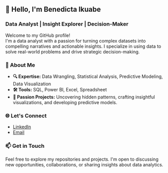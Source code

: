 ## 👋 Hello, I'm Benedicta Ikuabe

### Data Analyst | Insight Explorer | Decision-Maker

Welcome to my GitHub profile! <br>
I'm a data analyst with a passion for turning complex datasets into compelling narratives and actionable insights. I specialize in using data to solve real-world problems and drive strategic decision-making.

### 🌟 About Me
- **🔍 Expertise:** Data Wrangling, Statistical Analysis, Predictive Modeling, Data Visualization
- **🛠️ Tools:** SQL, Power BI, Excel, Spreadsheet
- **🚀 Passion Projects:** Uncovering hidden patterns, crafting insightful visualizations, and developing predictive models.

### 🌐 Let's Connect
- [LinkedIn](https://ng.linkedin.com/in/benedicta-ikuabe?original_referer=https%3A%2F%2Fwww.google.com%2F)
- [Email](benedicta.ikuabe@gmail.com)

### 📫 Get in Touch
Feel free to explore my repositories and projects. I'm open to discussing new opportunities, collaborations, or sharing insights about data analytics.
